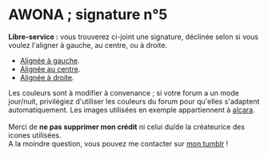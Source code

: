 # AWONA ; signature n°5
<b>Libre-service :</b> vous trouverez ci-joint une signature, déclinée selon si vous voulez l'aligner à gauche, au centre, ou à droite. 
<ul><li><a href="https://github.com/Awonaa/signatures/blob/main/signature%205/SIGNA5_gauche.html">Alignée à gauche</a>.</li>
  <li><a href="https://github.com/Awonaa/signatures/blob/main/signature%205/SIGNA5_centre.html">Alignée au centre</a>.</li>
  <li><a href="https://github.com/Awonaa/signatures/blob/main/signature%205/SIGNA5_droite.html">Alignée à droite</a>.</li></ul>

Les couleurs sont à modifier à convenance ; si votre forum a un mode jour/nuit, privilégiez d'utiliser les couleurs du forum pour qu'elles s'adaptent automatiquement.  Les images utilisées en exemple appartiennent à <a href="https://alcara.tumblr.com/">alcara</a>.
<br><br>Merci de <b>ne pas supprimer mon crédit</b> ni celui du/de la créateurice des icones utilisées. 
<br>A la moindre question, vous pouvez me contacter sur <a href="https://awonaa.tumblr.com/">mon tumblr</a> !
